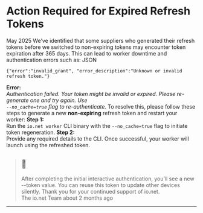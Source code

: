 # Action Required for Expired Refresh Tokens
May 2025
We’ve identified that some suppliers who generated their refresh tokens before we switched to non-expiring tokens may encounter token expiration after 365 days. This can lead to worker downtime and authentication errors such as:
JSON
```
{"error":"invalid_grant", "error_description":"Unknown or invalid refresh token."}

```

**Error:**  
_Authentication failed. Your token might be invalid or expired. Please re-generate one and try again. Use  
`--no_cache=true` flag to re-authenticate._
To resolve this, please follow these steps to generate a new **non-expiring** refresh token and restart your worker:
**Step 1:**  
Run the `io.net worker` CLI binary with the `--no_cache=true` flag to initiate token regeneration.
**Step 2:**  
Provide any required details to the CLI. Once successful, your worker will launch using the refreshed token.
> ## 📘
> After completing the initial interactive authentication, you’ll see a new --token value. You can reuse this token to update other devices silently.
Thank you for your continued support of io.net.  
The io.net Team
about 2 months ago
* * *
